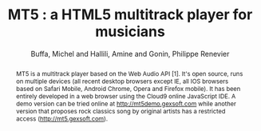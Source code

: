 --- 
title: "MT5 : a HTML5 multitrack player for musicians" 
abstract: "MT5 is a multitrack player based on the Web Audio API [1]. It's open source, runs on multiple devices (all recent desktop browsers except IE, all IOS browsers based on Safari Mobile, Android Chrome, Opera and Firefox mobile). It has been entirely developed in a web browser using the Cloud9 online JavaScript IDE. A demo version can be tried online at http://mt5demo.gexsoft.com while another version that proposes rock classics song by original artists has a restricted access (http://mt5.gexsoft.com)." 
address: "Paris" 
author: "Buffa, Michel and Hallili, Amine and Gonin, Philippe Renevier"
webAuthor: "Michel Buffa, Amine Hallili, Philippe Renevier Gonin" 
booktitle: "Proceedings of the International Web Audio Conference" 
editor: "Goldszmidt, Samuel and Schnell, Norbert and Saiz, Victor and Matuszewski, Benjamin" 
month: "Proceedings of the International Web Audio Conference"
pages: "undefined" 
publisher: "IRCAM" 
series: "WAC '15"
type: "Poster"  
year: "2015" 
id: "2015_EA_18" 
tags: year2015
media: none 
pdflink: /_data/papers/pdf/2015/2015_18.pdf
ISSN: 2663-5844
---